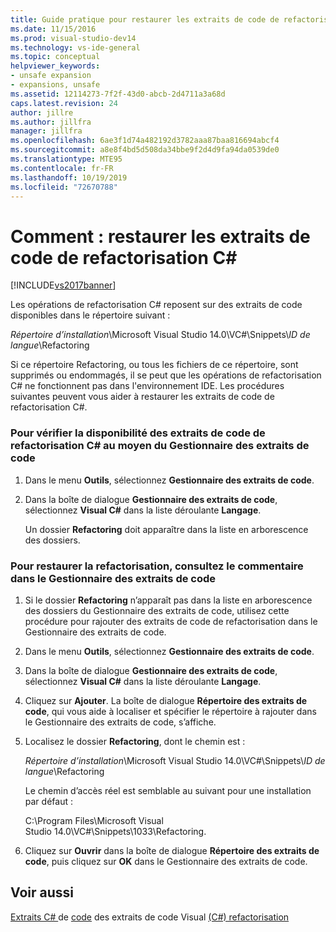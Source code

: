 ```yaml
---
title: Guide pratique pour restaurer les extraits de code de refactorisation C# | Microsoft Docs
ms.date: 11/15/2016
ms.prod: visual-studio-dev14
ms.technology: vs-ide-general
ms.topic: conceptual
helpviewer_keywords:
- unsafe expansion
- expansions, unsafe
ms.assetid: 12114273-7f2f-43d0-abcb-2d4711a3a68d
caps.latest.revision: 24
author: jillre
ms.author: jillfra
manager: jillfra
ms.openlocfilehash: 6ae3f1d74a482192d3782aaa87baa816694abcf4
ms.sourcegitcommit: a8e8f4bd5d508da34bbe9f2d4d9fa94da0539de0
ms.translationtype: MTE95
ms.contentlocale: fr-FR
ms.lasthandoff: 10/19/2019
ms.locfileid: "72670788"
---
```

# <a name="how-to-restore-c-refactoring-snippets"></a>Comment : restaurer les extraits de code de refactorisation C#
[!INCLUDE[vs2017banner](../includes/vs2017banner.md)]

Les opérations de refactorisation C# reposent sur des extraits de code disponibles dans le répertoire suivant :

 *Répertoire d’installation*\Microsoft Visual Studio 14.0\VC#\Snippets\\*ID de langue*\Refactoring

 Si ce répertoire Refactoring, ou tous les fichiers de ce répertoire, sont supprimés ou endommagés, il se peut que les opérations de refactorisation C# ne fonctionnent pas dans l'environnement IDE. Les procédures suivantes peuvent vous aider à restaurer les extraits de code de refactorisation C#.

### <a name="to-verify-c-refactoring-snippets-are-available-through-the-code-snippet-manager"></a>Pour vérifier la disponibilité des extraits de code de refactorisation C# au moyen du Gestionnaire des extraits de code

1. Dans le menu **Outils**, sélectionnez **Gestionnaire des extraits de code**.

2. Dans la boîte de dialogue **Gestionnaire des extraits de code**, sélectionnez **Visual C#** dans la liste déroulante **Langage**.

     Un dossier **Refactoring** doit apparaître dans la liste en arborescence des dossiers.

### <a name="to-restore-refactoring-see-comment-in-code-snippet-manager"></a>Pour restaurer la refactorisation, consultez le commentaire dans le Gestionnaire des extraits de code

1. Si le dossier **Refactoring** n’apparaît pas dans la liste en arborescence des dossiers du Gestionnaire des extraits de code, utilisez cette procédure pour rajouter des extraits de code de refactorisation dans le Gestionnaire des extraits de code.

2. Dans le menu **Outils**, sélectionnez **Gestionnaire des extraits de code**.

3. Dans la boîte de dialogue **Gestionnaire des extraits de code**, sélectionnez **Visual C#** dans la liste déroulante **Langage**.

4. Cliquez sur **Ajouter**. La boîte de dialogue **Répertoire des extraits de code**, qui vous aide à localiser et spécifier le répertoire à rajouter dans le Gestionnaire des extraits de code, s’affiche.

5. Localisez le dossier **Refactoring**, dont le chemin est :

     *Répertoire d’installation*\Microsoft Visual Studio 14.0\VC#\Snippets\\*ID de langue*\Refactoring

     Le chemin d’accès réel est semblable au suivant pour une installation par défaut :

     C:\Program Files\Microsoft Visual Studio 14.0\VC#\Snippets\1033\Refactoring.

6. Cliquez sur **Ouvrir** dans la boîte de dialogue **Répertoire des extraits de code**, puis cliquez sur **OK** dans le Gestionnaire des extraits de code.

## <a name="see-also"></a>Voir aussi
 [Extraits C# ](../ide/visual-csharp-code-snippets.md) de [code](../ide/code-snippets.md) des extraits de code Visual [(C#) refactorisation](../csharp-ide/refactoring-csharp.md)
